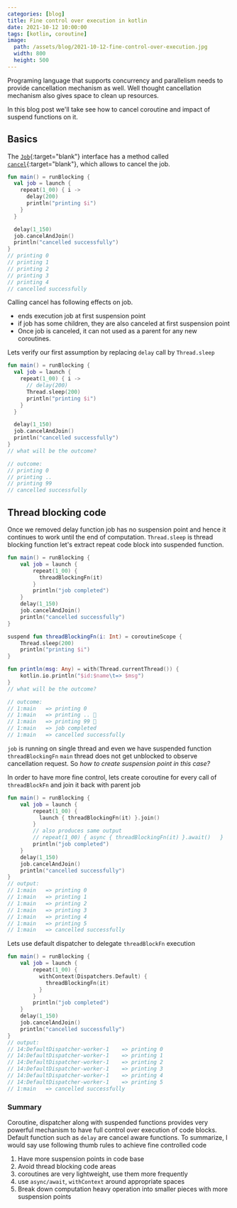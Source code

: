 ```yaml
---
categories: [blog]
title: Fine control over execution in kotlin
date: 2021-10-12 10:00:00
tags: [kotlin, coroutine]
image:
  path: /assets/blog/2021-10-12-fine-control-over-execution.jpg
  width: 800
  height: 500
---
```

Programing language that supports concurrency and parallelism needs to provide cancellation mechanism as well. Well thought cancellation mechanism also gives space to clean up resources.

In this blog post we'll take see how to cancel coroutine and impact of suspend functions on it.

## Basics

The [`Job`](https://kotlin.github.io/kotlinx.coroutines/kotlinx-coroutines-core/kotlinx.coroutines/-job/index.html){:target="blank"} interface has a method called [`cancel`](https://kotlin.github.io/kotlinx.coroutines/kotlinx-coroutines-core/kotlinx.coroutines/cancel.html){:target="blank"}, which allows to cancel the job.

```kotlin
fun main() = runBlocking {
  val job = launch {
    repeat(1_00) { i ->
      delay(200)
      println("printing $i")
    }
  }

  delay(1_150)
  job.cancelAndJoin()
  println("cancelled successfully")
}
// printing 0
// printing 1
// printing 2
// printing 3
// printing 4
// cancelled successfully
```

Calling cancel has following effects on job.

- ends execution job at first suspension point
- if job has some children, they are also canceled at first suspension point
- Once job is canceled, it can not used as a parent for any new coroutines.

Lets verify our first assumption by replacing `delay` call by `Thread.sleep`

```kotlin
fun main() = runBlocking {
  val job = launch {
    repeat(1_00) { i ->
      // delay(200)
      Thread.sleep(200)
      println("printing $i")
    }
  }

  delay(1_150)
  job.cancelAndJoin()
  println("cancelled successfully")
}
// what will be the outcome?

// outcome:
// printing 0
// printing ..
// printing 99
// cancelled successfully
```

## Thread blocking code

Once we removed delay function job has no suspension point and hence it continues to work until the end of computation. `Thread.sleep` is thread blocking function
let's extract repeat code block into suspended function.

```kotlin
fun main() = runBlocking {
    val job = launch {
        repeat(1_00) {
          threadBlockingFn(it)
        }
        println("job completed")
    }
    delay(1_150)
    job.cancelAndJoin()
    println("cancelled successfully")
}

suspend fun threadBlockingFn(i: Int) = coroutineScope {
    Thread.sleep(200)
    println("printing $i")
}

fun println(msg: Any) = with(Thread.currentThread()) {
    kotlin.io.println("$id:$name\t=> $msg")
} 
// what will be the outcome?

// outcome:
// 1:main	=> printing 0
// 1:main	=> printing .. 🧐
// 1:main	=> printing 99 🤔
// 1:main	=> job completed
// 1:main	=> cancelled successfully
```

`job` is running on single thread and even we have suspended function `threadBlockingFn` `main` thread does not get unblocked to observe cancellation request. So *how to create suspension point in this case?*

In order to have more fine control, lets create coroutine for every call of `threadBlockFn` and join it back with parent job

```kotlin
fun main() = runBlocking {
    val job = launch {
        repeat(1_00) {
          launch { threadBlockingFn(it) }.join()
        }
        // also produces same output
        // repeat(1_00) { async { threadBlockingFn(it) }.await()   }
        println("job completed")
    }
    delay(1_150)
    job.cancelAndJoin()
    println("cancelled successfully")
}
// output: 
// 1:main	=> printing 0
// 1:main	=> printing 1
// 1:main	=> printing 2
// 1:main	=> printing 3
// 1:main	=> printing 4
// 1:main	=> printing 5
// 1:main	=> cancelled successfully
```

Lets use default dispatcher to delegate `threadBlockFn` execution

```kotlin
fun main() = runBlocking {
    val job = launch {
        repeat(1_00) { 
          withContext(Dispatchers.Default) { 
            threadBlockingFn(it) 
          } 
        }
        println("job completed")
    }
    delay(1_150)
    job.cancelAndJoin()
    println("cancelled successfully")
}
// output: 
// 14:DefaultDispatcher-worker-1	=> printing 0
// 14:DefaultDispatcher-worker-1	=> printing 1
// 14:DefaultDispatcher-worker-1	=> printing 2
// 14:DefaultDispatcher-worker-1	=> printing 3
// 14:DefaultDispatcher-worker-1	=> printing 4
// 14:DefaultDispatcher-worker-1	=> printing 5
// 1:main	=> cancelled successfully
```

### Summary

Coroutine, dispatcher along with suspended functions provides very powerful mechanism to have full control over execution of code blocks. Default function such as `delay` are cancel aware functions.
To summarize, I would say use following thumb rules to achieve fine controlled code

1. Have more suspension points in code base
2. Avoid thread blocking code areas
3. coroutines are very lightweight, use them more frequently
4. use `async/await`, `withContext` around appropriate spaces
5. Break down computation heavy operation into smaller pieces with more suspension points

